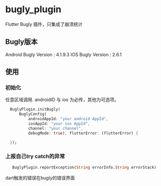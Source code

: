 # bugly_plugin

Flutter Bugly 插件，只集成了崩溃统计

## Bugly版本

Android Bugly Version : 4.1.9.3
IOS Bugly Version : 2.6.1

## 使用

### 初始化

任意区域调用. androidID 与 ios 为必传，其他为可选项。

```dart
  BuglyPlugin.initBugly(
      BuglyConfig(
          androidAppId: "your android AppId",
          iosAppId: "your ios AppId",
          channel: "your channel",
          debugMode: true), flutterError: (flutterError) {

  });
```

### 上报自己try catch的异常

```dart
   BuglyPlugin.reportException(String errorInfo,String errorStack)
```    

dart触发的错误在bugly的错误界面
